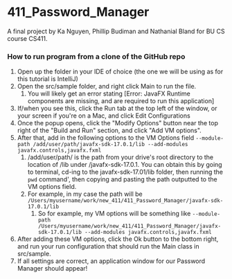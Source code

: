 # 411_Password_Manager

A final project by Ka Nguyen, Phillip Budiman and Nathanial Bland for BU CS course CS411.


### How to run program from a clone of the GitHub repo

1. Open up the folder in your IDE of choice (the one we will be using as for this tutorial is IntelliJ)
2. Open the src/sample folder, and right click Main to run the file.
    1. You will likely get an error stating [Error: JavaFX Runtime components are missing, and are required to run this application]
3. If/when you see this, click the Run tab at the top left of the window, or your screen if you're on a Mac, and click Edit Configurations
4. Once the popup opens, click the "Modify Options" button near the top right of the "Build and Run" section, and click "Add VM options".
5. After that, add in the following options to the VM Options field `--module-path /add/user/path/javafx-sdk-17.0.1/lib --add-modules javafx.controls,javafx.fxml`
    1. /add/user/path/ is the path from your drive's root directory to the location of /lib under /javafx-sdk-17.0.1. You can obtain this by going to terminal, cd-ing to the javafx-sdk-17.01/lib folder, then running the `pwd` command', then copying and pasting the path outputted to the VM options field.
    2. For example, in my case the path will be `/Users/myusername/work/new_411/411_Password_Manager/javafx-sdk-17.0.1/lib`
        1. So for example, my VM options will be something like `--module-path /Users/myusername/work/new_411/411_Password_Manager/javafx-sdk-17.0.1/lib --add-modules javafx.controls,javafx.fxml`
6. After adding these VM options, click the Ok button to the bottom right, and run your run configuration that should run the Main class in src/sample.
7. If all settings are correct, an application window for our Password Manager should appear!
